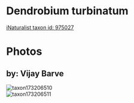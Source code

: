 
Dendrobium turbinatum
=====================
  
[iNaturalist taxon id: 975027](https://www.inaturalist.org/taxa/975027)
# Photos

## by: Vijay Barve
  
![taxon173206510](https://inaturalist-open-data.s3.amazonaws.com/photos/185642351/medium.jpeg)  
![taxon173206511](https://inaturalist-open-data.s3.amazonaws.com/photos/185642356/medium.jpeg)
